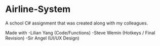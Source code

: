 # Airline-System
A school C# assignment that was created along with my colleagues. 


Made with
  -Lilian Yang (Code/Functions)
  -Steve Wemin (Hotkeys / Final Revision)
  -Sir Angel (UI/UX Design) 
